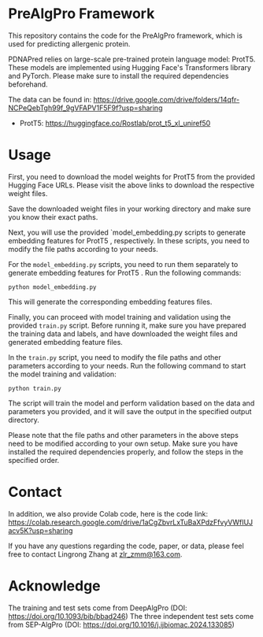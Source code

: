 # PreAlgPro Framework

This repository contains the code for the PreAlgPro framework, which is used for predicting allergenic protein. 

PDNAPred relies on large-scale pre-trained protein language model: ProtT5. These models are implemented using Hugging Face's Transformers library and PyTorch. Please make sure to install the required dependencies beforehand.

The data can be found in: https://drive.google.com/drive/folders/14qfr-NCPeQebTgh99f_9gVFAPV1F5F9f?usp=sharing

- ProtT5: https://huggingface.co/Rostlab/prot_t5_xl_uniref50

# Usage

First, you need to download the model weights for ProtT5 from the provided Hugging Face URLs. Please visit the above links to download the respective weight files.

Save the downloaded weight files in your working directory and make sure you know their exact paths.

Next, you will use the provided `model_embedding.py scripts to generate embedding features for ProtT5 , respectively. In these scripts, you need to modify the file paths according to your needs.

For the `model_embedding.py` scripts, you need to run them separately to generate embedding features for ProtT5 . Run the following commands:

```
python model_embedding.py
```

This will generate the corresponding embedding features files.

Finally, you can proceed with model training and validation using the provided `train.py` script. Before running it, make sure you have prepared the training data and labels, and have downloaded the weight files and generated embedding feature files.

In the `train.py` script, you need to modify the file paths and other parameters according to your needs. Run the following command to start the model training and validation:

```
python train.py
```

The script will train the model and perform validation based on the data and parameters you provided, and it will save the output in the specified output directory.

Please note that the file paths and other parameters in the above steps need to be modified according to your own setup. Make sure you have installed the required dependencies properly, and follow the steps in the specified order.

# Contact 

In addition, we also provide Colab code, here is the code link: https://colab.research.google.com/drive/1aCgZbvrLxTuBaXPdzFfvyVWfIUJacv5K?usp=sharing

If you have any questions regarding the code, paper, or data, please feel free to contact Lingrong Zhang at [zlr_zmm@163.com](mailto:zlr_zmm@163.com).

# Acknowledge
The training and test sets come from DeepAlgPro (DOI: https://doi.org/10.1093/bib/bbad246)
The three independent test sets come from SEP-AlgPro (DOI: https://doi.org/10.1016/j.ijbiomac.2024.133085)
